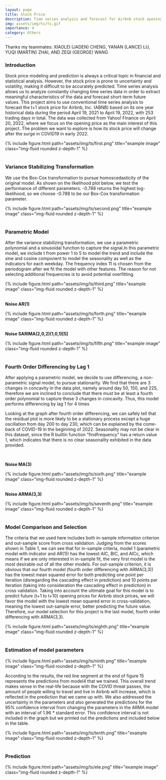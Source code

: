 ```yaml
---
layout: page
title: Stock Price
description: Time series analysis and forecast for Airbnb stock opening price
img: assets/img/ts/ts.gif
importance: 4
category: Others
---
```


Thanks my teammates: XIAOLEI (JADEN) CHENG, YANAN (LANCE) LU, YUQI (MARTIN) ZHAI, AND ZEQI (GEORGE) WANG

### **Introduction**

Stock price modeling and prediction is always a critical topic in financial and statistical analysis. However, the stock price is prone to uncertainty and volatility, making it difficult to be accurately predicted. Time series analysis allows us to analyze constantly changing time series data in order to extract meaningful characteristics of the data and forecast short-term future values. This project aims to use conventional time series analysis to forecast the t+1 stock price for Airbnb, Inc. (ABNB) based on its one year historical data during the period April 19, 2021 to April 19, 2022, with 253 trading days in total. The data was collected from Yahoo! Finance on April 20, 2022, where we focus on the opening price as the main interest of this project. The problem we want to explore is how its stock price will change after the surge in COVID19 in early 2022.

 <div class="row">
    <div class="col-sm mt-3 mt-md-0">
        {% include figure.html path="assets/img/ts/first.png" title="example image" class="img-fluid rounded z-depth-1" %}
    </div>
</div>

<br>

### **Variance Stabilizing Transformation**

We use the Box-Cox transformation to pursue homoscedasticity of the original model. As shown on the likelihood plot below, we test the performance of different parameters. -0.788 returns the highest log-likelihood, so we choose -0.788 to be our Box-Cox transformation parameter.

 <div class="row">
    <div class="col-sm mt-3 mt-md-0">
        {% include figure.html path="assets/img/ts/second.png" title="example image" class="img-fluid rounded z-depth-1" %}
    </div>
</div>

<br>

### **Parametric Model**

After the variance stabilizing transformation, we use a parametric polynomial and a sinusoidal function to capture the signal.In this parametric model, we include t from power 1 to 5 to model the trend and include the sine and cosine component to model the seasonality as well as the indicators for each weekday. The frequency index 11 is chosen from the periodogram after we fit the model with other features. The reason for not selecting additional frequencies is to avoid potential overfitting.

 <div class="row">
    <div class="col-sm mt-3 mt-md-0">
        {% include figure.html path="assets/img/ts/third.png" title="example image" class="img-fluid rounded z-depth-1" %}
    </div>
</div>

<br>

**Noise AR(1)**

 <div class="row">
    <div class="col-sm mt-3 mt-md-0">
        {% include figure.html path="assets/img/ts/forth.png" title="example image" class="img-fluid rounded z-depth-1" %}
    </div>
</div>

<br>

**Noise SARIMA(2,0,2)(1,0,1)[5]**

 <div class="row">
    <div class="col-sm mt-3 mt-md-0">
        {% include figure.html path="assets/img/ts/fifth.png" title="example image" class="img-fluid rounded z-depth-1" %}
    </div>
</div>

<br>

### **Fourth Order Differencing by Lag 1**

After applying a parametric model, we decide to use differencing, a non-parametric signal model, to pursue stationarity. We find that there are 3 changes in concavity in the data plot, namely around day 50, 150, and 225, therefore we are inclined to conclude that there must be at least a fourth order polynomial to capture these 3 changes in concavity. Thus, this model performs differencing by lag 1 for 4 times

Looking at the graph after fourth order differencing, we can safely tell that the residual plot is more likely to be a stationary process except a huge oscillation from day 200 to day 230, which can be explained by the come-back of COVID-19 in the beginning of 2022. Seasonality may not be clear in this dataset, since the R builtin function “findfrequency” has a return value 1, which indicates that there is no clear seasonality exhibited in the data provided.

<br>

**Noise MA(3)**

 <div class="row">
    <div class="col-sm mt-3 mt-md-0">
        {% include figure.html path="assets/img/ts/sixth.png" title="example image" class="img-fluid rounded z-depth-1" %}
    </div>
</div>

<br>

**Noise ARMA(3,3)**

 <div class="row">
    <div class="col-sm mt-3 mt-md-0">
        {% include figure.html path="assets/img/ts/seventh.png" title="example image" class="img-fluid rounded z-depth-1" %}
    </div>
</div>

<br>

### **Model Comparison and Selection**

The criteria that we used here includes both in-sample information criterion and out-sample score from cross validation. Judging from the scores shown in Table 1, we can see that for in-sample criteria, model 1 (parametric model with indicator and AR(1)) has the lowest AIC, BIC, and AICc, which means if we are only interested in in-sample fit, the very first model is the most desirable out of all the other models. For out-sample criterion, it is obvious that our fourth model (fourth order differencing with ARMA(3,3)) has the lowest mean squared error for both predicting one point per iteration (disregarding the cascading effect in prediction) and 10 points per iteration (taking into consideration the cascading effect in prediction) in cross validation. Taking into account the ultimate goal for this model is to predict future (t+1 to t+10) opening prices for Airbnb stock prices, we will favor the model with the lowest mean squared error in cross-validation, meaning the lowest out-sample error, better predicting the future value. Therefore, our model selection for this project is the last model, fourth order differencing with ARMA(3,3).

 <div class="row">
    <div class="col-sm mt-3 mt-md-0">
        {% include figure.html path="assets/img/ts/eighth.png" title="example image" class="img-fluid rounded z-depth-1" %}
    </div>
</div>

<br>

### **Estimation of model parameters**

 <div class="row">
    <div class="col-sm mt-3 mt-md-0">
        {% include figure.html path="assets/img/ts/ninth.png" title="example image" class="img-fluid rounded z-depth-1" %}
    </div>
</div>

According to the results, the red line segment at the end of figure 15 represents the predictions from model4 that we trained. This overall trend makes sense in the real-life because with the COVID threat passes, the amount of people willing to travel and live in Airbnb will increase, which is reflected in the prediction that we came up with. We also addressed the uncertainty in the parameters and also generated the predictions for the 95% confidence interval from changing the parameters in the ARMA model with an interval of 1.96 * standard error. This confidence interval is not included in the graph but we printed out the predictions and included below in the table.

 <div class="row">
    <div class="col-sm mt-3 mt-md-0">
        {% include figure.html path="assets/img/ts/tenth.png" title="example image" class="img-fluid rounded z-depth-1" %}
    </div>
</div>

<br>

### **Prediction**

 <div class="row">
    <div class="col-sm mt-3 mt-md-0">
        {% include figure.html path="assets/img/ts/ele.png" title="example image" class="img-fluid rounded z-depth-1" %}
    </div>
</div>

<br>
